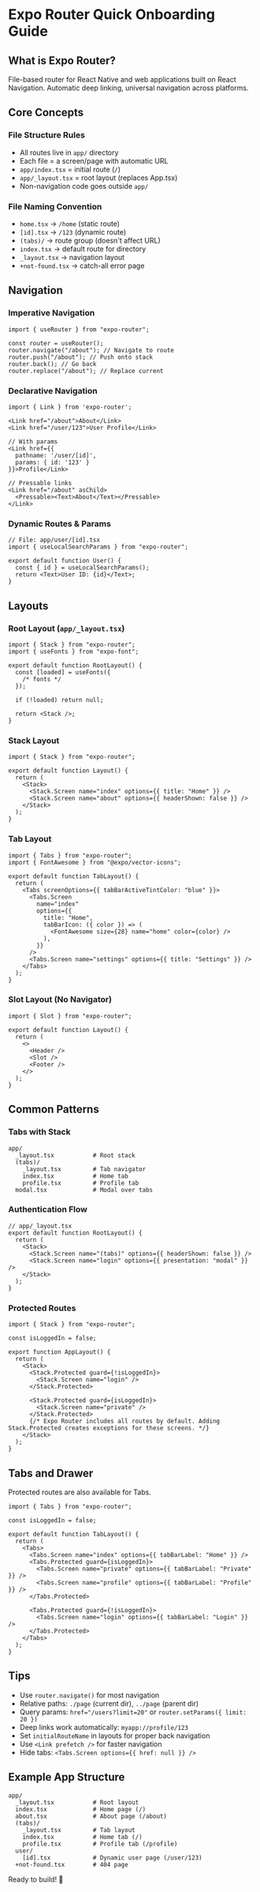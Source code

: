 # Expo Router Quick Onboarding Guide

## What is Expo Router?

File-based router for React Native and web applications built on React Navigation. Automatic deep linking, universal navigation across platforms.

## Core Concepts

### File Structure Rules

- All routes live in `app/` directory
- Each file = a screen/page with automatic URL
- `app/index.tsx` = initial route (`/`)
- `app/_layout.tsx` = root layout (replaces App.tsx)
- Non-navigation code goes outside `app/`

### File Naming Convention

- `home.tsx` → `/home` (static route)
- `[id].tsx` → `/123` (dynamic route)
- `(tabs)/` → route group (doesn't affect URL)
- `index.tsx` → default route for directory
- `_layout.tsx` → navigation layout
- `+not-found.tsx` → catch-all error page

## Navigation

### Imperative Navigation

```tsx
import { useRouter } from "expo-router";

const router = useRouter();
router.navigate("/about"); // Navigate to route
router.push("/about"); // Push onto stack
router.back(); // Go back
router.replace("/about"); // Replace current
```

### Declarative Navigation

```tsx
import { Link } from 'expo-router';

<Link href="/about">About</Link>
<Link href="/user/123">User Profile</Link>

// With params
<Link href={{
  pathname: '/user/[id]',
  params: { id: '123' }
}}>Profile</Link>

// Pressable links
<Link href="/about" asChild>
  <Pressable><Text>About</Text></Pressable>
</Link>
```

### Dynamic Routes & Params

```tsx
// File: app/user/[id].tsx
import { useLocalSearchParams } from "expo-router";

export default function User() {
  const { id } = useLocalSearchParams();
  return <Text>User ID: {id}</Text>;
}
```

## Layouts

### Root Layout (`app/_layout.tsx`)

```tsx
import { Stack } from "expo-router";
import { useFonts } from "expo-font";

export default function RootLayout() {
  const [loaded] = useFonts({
    /* fonts */
  });

  if (!loaded) return null;

  return <Stack />;
}
```

### Stack Layout

```tsx
import { Stack } from "expo-router";

export default function Layout() {
  return (
    <Stack>
      <Stack.Screen name="index" options={{ title: "Home" }} />
      <Stack.Screen name="about" options={{ headerShown: false }} />
    </Stack>
  );
}
```

### Tab Layout

```tsx
import { Tabs } from "expo-router";
import { FontAwesome } from "@expo/vector-icons";

export default function TabLayout() {
  return (
    <Tabs screenOptions={{ tabBarActiveTintColor: "blue" }}>
      <Tabs.Screen
        name="index"
        options={{
          title: "Home",
          tabBarIcon: ({ color }) => (
            <FontAwesome size={28} name="home" color={color} />
          ),
        }}
      />
      <Tabs.Screen name="settings" options={{ title: "Settings" }} />
    </Tabs>
  );
}
```

### Slot Layout (No Navigator)

```tsx
import { Slot } from "expo-router";

export default function Layout() {
  return (
    <>
      <Header />
      <Slot />
      <Footer />
    </>
  );
}
```

## Common Patterns

### Tabs with Stack

```
app/
  _layout.tsx           # Root stack
  (tabs)/
    _layout.tsx         # Tab navigator
    index.tsx           # Home tab
    profile.tsx         # Profile tab
  modal.tsx             # Modal over tabs
```

### Authentication Flow

```tsx
// app/_layout.tsx
export default function RootLayout() {
  return (
    <Stack>
      <Stack.Screen name="(tabs)" options={{ headerShown: false }} />
      <Stack.Screen name="login" options={{ presentation: "modal" }} />
    </Stack>
  );
}
```

### Protected Routes

```tsx app/_layout.tsx
import { Stack } from "expo-router";

const isLoggedIn = false;

export function AppLayout() {
  return (
    <Stack>
      <Stack.Protected guard={!isLoggedIn}>
        <Stack.Screen name="login" />
      </Stack.Protected>

      <Stack.Protected guard={isLoggedIn}>
        <Stack.Screen name="private" />
      </Stack.Protected>
      {/* Expo Router includes all routes by default. Adding Stack.Protected creates exceptions for these screens. */}
    </Stack>
  );
}
```

## Tabs and Drawer

Protected routes are also available for Tabs.

```tsx app/_layout.tsx
import { Tabs } from "expo-router";

const isLoggedIn = false;

export default function TabLayout() {
  return (
    <Tabs>
      <Tabs.Screen name="index" options={{ tabBarLabel: "Home" }} />
      <Tabs.Protected guard={isLoggedIn}>
        <Tabs.Screen name="private" options={{ tabBarLabel: "Private" }} />
        <Tabs.Screen name="profile" options={{ tabBarLabel: "Profile" }} />
      </Tabs.Protected>

      <Tabs.Protected guard={!isLoggedIn}>
        <Tabs.Screen name="login" options={{ tabBarLabel: "Login" }} />
      </Tabs.Protected>
    </Tabs>
  );
}
```

## Tips

- Use `router.navigate()` for most navigation
- Relative paths: `./page` (current dir), `../page` (parent dir)
- Query params: `href="/users?limit=20"` or `router.setParams({ limit: 20 })`
- Deep links work automatically: `myapp://profile/123`
- Set `initialRouteName` in layouts for proper back navigation
- Use `<Link prefetch />` for faster navigation
- Hide tabs: `<Tabs.Screen options={{ href: null }} />`

## Example App Structure

```
app/
  _layout.tsx           # Root layout
  index.tsx             # Home page (/)
  about.tsx             # About page (/about)
  (tabs)/
    _layout.tsx         # Tab layout
    index.tsx           # Home tab (/)
    profile.tsx         # Profile tab (/profile)
  user/
    [id].tsx            # Dynamic user page (/user/123)
  +not-found.tsx        # 404 page
```

Ready to build! 🚀
